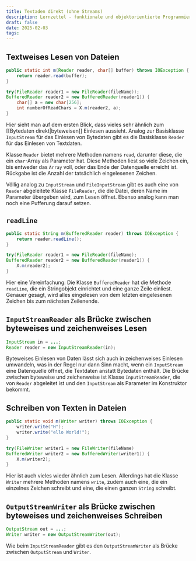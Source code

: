 ```yaml
---
title: Textaden direkt (ohne Streams)
description: Lernzettel - funktionale und objektorientierte Programmierung
draft: false
date: 2025-02-03
tags:
---
```

## Textweises Lesen von Dateien
```java
public static int m(Reader reader, char[] buffer) throws IOException {
	return reader.read(buffer);
}

try(FileReader reader1 = new FileReader(fileName));
BufferedReader reader2 = new BufferedReader(reader1)) {
	char[] a = new char[256];
	int numberOfReadChars = X.m(reader2, a);
}
```
Hier sieht man auf dem ersten Blick, dass vieles sehr ähnlich zum [[Bytedaten direkt|byteweisen]] Einlesen aussieht. Analog zur Basisklasse `InputStream` für das Einlesen von Bytedaten gibt es die Basisklasse `Reader` für das Einlesen von Textdaten.

Klasse `Reader` bietet mehrere Methoden namens `read`, darunter diese, die ein `char`-Array als Parameter hat. Diese Methoden liest so viele Zeichen ein, bis entweder das `Array` voll, oder das Ende der Datenquelle erreicht ist. Rückgabe ist die Anzahl der tatsächlich eingelesenen Zeichen.

Völlig analog zu `InputStream` und `FileInputStream` gibt es auch eine von `Reader` abgeleitete Klasse `FileReader`, die die Datei, deren Name im Parameter übergeben wird, zum Lesen öffnet. Ebenso analog kann man noch eine Pufferung darauf setzen.

## `readLine`
```java
public static String m(BufferedReader reader) throws IOException {
	return reader.readLine();
}

try(FileReader reader1 = new FileReader(fileName);
BufferedReader reader2 = new BufferedReader(reader1)) {
	X.m(reader2);
}
```
Hier eine Vereinfachung: Die Klasse `BufferedReader` hat die Methode `readLine`, die ein Stringobjekt einrichtet und eine ganze Zeile einliest. Genauer gesagt, wird alles eingelesen von dem letzten eingelesenen Zeichen bis zum nächsten Zeilenende.

## `InputStreamReader` als Brücke zwischen byteweises und zeichenweises Lesen
```java
InputStream in = ...;
Reader reader = new InputStreamReader(in);
```
Byteweises Einlesen von Daten lässt sich auch in zeichenweises Einlesen umwandeln, was in der Regel nur dann Sinn macht, wenn ein `InputStream` eine Datenquelle öffnet, die Textdaten anstatt Bytedaten enthält. Die Brücke zwischen byteweise und zeichenweise ist Klasse `InputStreamReader`, die von `Reader` abgeleitet ist und den `InputStream` als Parameter im Konstruktor bekommt.

## Schreiben von Texten in Dateien
```java
public static void m(Writer writer) throws IOException {
	writer.write("H");
	writer.write("ello World!");
}

try(FileWriter writer1 = new FileWriter(fileName)
BufferedWriter writer2 = new BufferedWriter(writer1)) {
	X.m(writer2);
}
```
Hier ist auch vieles wieder ähnlich zum Lesen. Allerdings hat die Klasse `Writer` mehrere Methoden namens `write`, zudem auch eine, die ein einzelnes Zeichen schreibt und eine, die einen ganzen `String` schreibt.

## `OutputStreamWriter` als Brücke zwischen byteweises und zeichenweises Schreiben
```java
OutputStream out = ...;
Writer writer = new OutputStreamWriter(out);
```
Wie beim `InputStreamReader` gibt es den `OutputStreamWriter` als Brücke zwischen `OutputStream` und `Writer`.